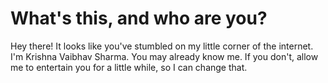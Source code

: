 # What's this, and who are you?
Hey there! It looks like you've stumbled on my little corner of the internet. I'm Krishna Vaibhav Sharma. You may already know me. If you don't, allow me to entertain you for a little while, so I can change 
that.
